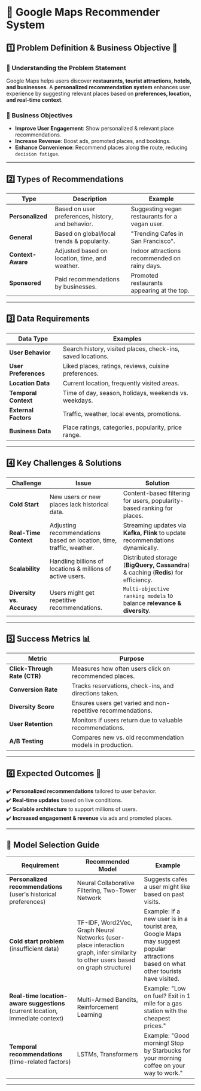 # 📌 Google Maps Recommender System

## 1️⃣ Problem Definition & Business Objective 🎯  

### 🔹 Understanding the Problem Statement  
Google Maps helps users discover **restaurants, tourist attractions, hotels, and businesses**. A **personalized recommendation system** enhances user experience by suggesting relevant places based on **preferences, location, and real-time context**.

### 🔹 Business Objectives  
- **Improve User Engagement**: Show personalized & relevant place recommendations.  
- **Increase Revenue**: Boost ads, promoted places, and bookings.  
- **Enhance Convenience**: Recommend places along the route, reducing `decision fatigue`.  

---

## 2️⃣ Types of Recommendations  

| **Type** | **Description** | **Example** |
|----------|---------------|-------------|
| **Personalized** | Based on user preferences, history, and behavior. | Suggesting vegan restaurants for a vegan user. |
| **General** | Based on global/local trends & popularity. | "Trending Cafes in San Francisco". |
| **Context-Aware** | Adjusted based on location, time, and weather. | Indoor attractions recommended on rainy days. |
| **Sponsored** | Paid recommendations by businesses. | Promoted restaurants appearing at the top. |

---

## 3️⃣ Data Requirements  

| **Data Type** | **Examples** |
|--------------|--------------|
| **User Behavior** | Search history, visited places, check-ins, saved locations. |
| **User Preferences** | Liked places, ratings, reviews, cuisine preferences. |
| **Location Data** | Current location, frequently visited areas. |
| **Temporal Context** | Time of day, season, holidays, weekends vs. weekdays. |
| **External Factors** | Traffic, weather, local events, promotions. |
| **Business Data** | Place ratings, categories, popularity, price range. |

---

## 4️⃣ Key Challenges & Solutions  

| **Challenge** | **Issue** | **Solution** |
|--------------|----------|------------|
| **Cold Start** | New users or new places lack historical data. | Content-based filtering for users, popularity-based ranking for places. |
| **Real-Time Context** | Adjusting recommendations based on location, time, traffic, weather. | Streaming updates via **Kafka, Flink** to update recommendations dynamically. |
| **Scalability** | Handling billions of locations & millions of active users. | Distributed storage (**BigQuery, Cassandra**) & caching (**Redis**) for efficiency. |
| **Diversity vs. Accuracy** | Users might get repetitive recommendations. | `Multi-objective ranking models` to balance **relevance & diversity**. |

---

## 5️⃣ Success Metrics 📊  

| **Metric** | **Purpose** |
|-----------|------------|
| **Click-Through Rate (CTR)** | Measures how often users click on recommended places. |
| **Conversion Rate** | Tracks reservations, check-ins, and directions taken. |
| **Diversity Score** | Ensures users get varied and non-repetitive recommendations. |
| **User Retention** | Monitors if users return due to valuable recommendations. |
| **A/B Testing** | Compares new vs. old recommendation models in production. |

---

## 6️⃣ Expected Outcomes 🚀  
✔️ **Personalized recommendations** tailored to user behavior.  
✔️ **Real-time updates** based on live conditions.  
✔️ **Scalable architecture** to support millions of users.  
✔️ **Increased engagement & revenue** via ads and promoted places.  

---

## 🚀 Model Selection Guide

| Requirement                                                                    | Recommended Model                                                                                                                | Example |
|--------------------------------------------------------------------------------|----------------------------------------------------------------------------------------------------------------------------------|---------|
| **Personalized recommendations** (user's historical preferences)                                            | Neural Collaborative Filtering, Two-Tower Network                                                                                | Suggests cafés a user might like based on past visits. |
| **Cold start problem**  (insufficient data)                                    | TF-IDF, Word2Vec, Graph Neural Networks (user-place interaction graph, infer similarity to other users based on graph structure) | Example: If a new user is in a tourist area, Google Maps may suggest popular attractions based on what other tourists have visited. |
| **Real-time location-aware suggestions** (current location, immediate context) | Multi-Armed Bandits, Reinforcement Learning  | Example: "Low on fuel? Exit in 1 mile for a gas station with the cheapest prices." |
| **Temporal recommendations** (time-related factors)                            | LSTMs, Transformers | Example: "Good morning! Stop by Starbucks for your morning coffee on your way to work." |

---